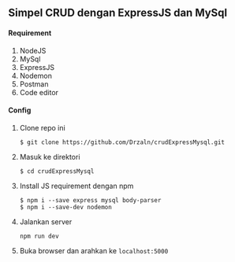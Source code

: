 ## Simpel CRUD dengan ExpressJS dan MySql

#### Requirement
1. NodeJS
2. MySql
3. ExpressJS
4. Nodemon
5. Postman
6. Code editor

#### Config

1. Clone repo ini
    ```
    $ git clone https://github.com/Drzaln/crudExpressMysql.git
    ```
2. Masuk ke direktori
   ```
   $ cd crudExpressMysql
   ```
3. Install JS requirement dengan npm
   ```
   $ npm i --save express mysql body-parser
   $ npm i --save-dev nodemon
   ```
4. Jalankan server
   ```
   npm run dev
   ```
5. Buka browser dan arahkan ke `localhost:5000`